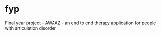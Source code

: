 # fyp
Final year project - AWAAZ - an end to end therapy application for people with articulation disorder
